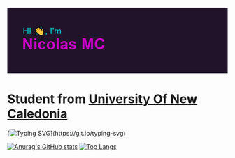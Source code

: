 
 [![MasterHead](https://github.com/NicolasMarieCatherine/NicolasMarieCatherine/blob/main/header.png)](https://github.com/NicolasMarieCatherine)

# Student from <a href="https://unc.nc">University Of New Caledonia</a>

[![Typing SVG](https://readme-typing-svg.herokuapp.com?duration=7000&background=FFFFFF00&center=true&vCenter=true&lines=I'm+new+on+GitHub++%3Ap;Quick+view+of+my+stats+...)](https://git.io/typing-svg)

[![Anurag's GitHub stats](https://github-readme-stats.vercel.app/api?username=NicolasMarieCatherine&theme=radical&show_icons=true&count_private=true&hide_border=true&include_all_commits=true&line_height=40)](https://github.com/anuraghazra/github-readme-stats)
[![Top Langs](https://github-readme-stats.vercel.app/api/top-langs/?username=NicolasMarieCatherine&theme=radical&hide_border=true)](https://github.com/anuraghazra/github-readme-stats)
